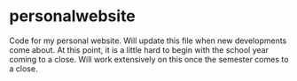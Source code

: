 # personalwebsite
Code for my personal website. Will update this file when new developments come about. At this point, it is a little hard to begin with the school year coming to a close. Will work extensively on this once the semester comes to a close.
